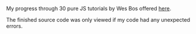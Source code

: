 My progress through 30 pure JS tutorials by Wes Bos offered [here](https://courses.wesbos.com).

The finished source code was only viewed if my code had any unexpected errors.